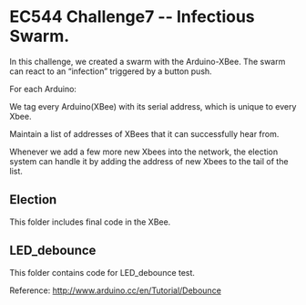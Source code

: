 # EC544 Challenge7 -- Infectious Swarm.

In this challenge, we created a swarm with the Arduino-XBee. The swarm can react to an “infection” triggered by a button push.

For each Arduino:

We tag every Arduino(XBee) with its serial address, which is unique to every Xbee.

Maintain a list of addresses of XBees that it can successfully hear from.

Whenever we add a few more new Xbees into the network, the election system can handle it by adding the address of new Xbees to the tail of the list.

## Election

This folder includes final code in the XBee.

## LED_debounce

This folder contains code for LED_debounce test. 

Reference:
http://www.arduino.cc/en/Tutorial/Debounce
